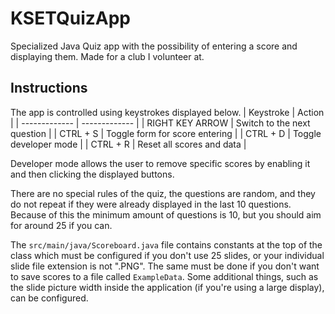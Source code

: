 # KSETQuizApp

Specialized Java Quiz app with the possibility of entering a score and displaying them.
Made for a club I volunteer at.

## Instructions

The app is controlled using keystrokes displayed below.
| Keystroke  | Action |
| ------------- | ------------- |
| RIGHT KEY ARROW  | Switch to the next question |
| CTRL + S  | Toggle form for score entering |
| CTRL + D  | Toggle developer mode |
| CTRL + R  | Reset all scores and data |

Developer mode allows the user to remove specific scores by enabling it and then clicking the displayed buttons.

There are no special rules of the quiz, the questions are random, and they do not repeat if they were already displayed in the last 10 questions.
Because of this the minimum amount of questions is 10, but you should aim for around 25 if you can.

The `src/main/java/Scoreboard.java` file contains constants at the top of the class which must be configured if you don't use 25 slides, 
or your individual slide file extension is not ".PNG". The same must be done if you don't want to save scores to a file called `ExampleData`.
Some additional things, such as the slide picture width inside the application (if you're using a large display), can be configured.
